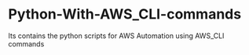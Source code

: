 # Python-With-AWS_CLI-commands
Its contains the python scripts for AWS Automation using AWS_CLI commands

